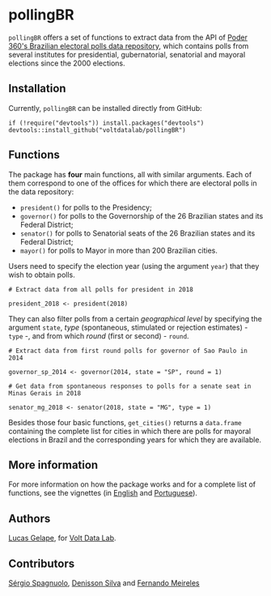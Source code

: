 # pollingBR

`pollingBR` offers a set of functions to extract data from the API of [Poder 360's Brazilian electoral polls data repository](https://www.poder360.com.br/pesquisas-de-opiniao/api/), which contains polls from several institutes for presidential, gubernatorial, senatorial and mayoral elections since the 2000 elections.

## Installation

Currently, `pollingBR` can be installed directly from GitHub:

```
if (!require("devtools")) install.packages("devtools")
devtools::install_github("voltdatalab/pollingBR")
```

## Functions

The package has **four** main functions, all with similar arguments. Each of them correspond to one of the offices for which there are electoral polls in the data repository:

* `president()` for polls to the Presidency;
* `governor()` for polls to the Governorship of the 26 Brazilian states and its Federal District;
* `senator()` for polls to Senatorial seats of the 26 Brazilian states and its Federal District;
* `mayor()` for polls to Mayor in more than 200 Brazilian cities.

Users need to specify the election year (using the argument `year`) that they wish to obtain polls. 

```{r, eval=FALSE}
# Extract data from all polls for president in 2018

president_2018 <- president(2018)
```

They can also filter polls from a certain *geographical level* by specifying the argument `state`, *type* (spontaneous, stimulated or rejection estimates) - `type` -, and from which *round* (first or second) - `round`.

```{r, eval=FALSE}
# Extract data from first round polls for governor of Sao Paulo in 2014

governor_sp_2014 <- governor(2014, state = "SP", round = 1)

# Get data from spontaneous responses to polls for a senate seat in Minas Gerais in 2018

senator_mg_2018 <- senator(2018, state = "MG", type = 1)
```

Besides those four basic functions, `get_cities()` returns a `data.frame` containing the complete list for cities in which there are polls for mayoral elections in Brazil and the corresponding years for which they are available.

## More information

For more information on how the package works and for a complete list of functions, see the vignettes (in [English]() and [Portuguese]()).

## Authors

[Lucas Gelape](https://github.com/lgelape), for [Volt Data Lab](https://www.voltdata.info/).

## Contributors

[Sérgio Spagnuolo](https://github.com/voltdatalab), [Denisson Silva](https://github.com/silvadenisson) and [Fernando Meireles](https://github.com/meirelesff)
